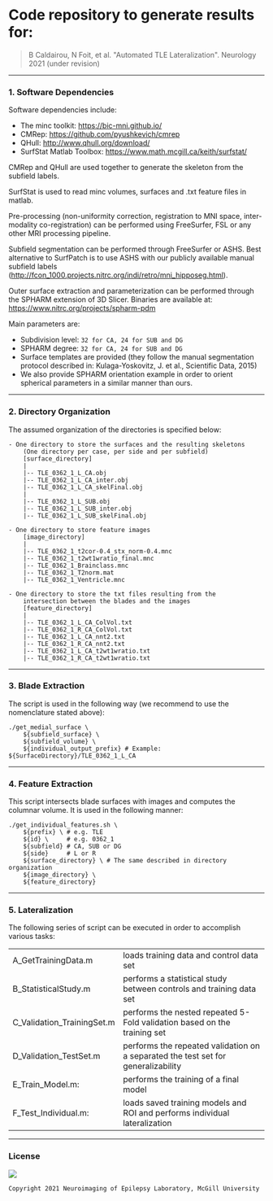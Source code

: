 # Code repository to generate results for:
> B Caldairou, N Foit, et al. "Automated TLE Lateralization". Neurology 2021 (under revision)
<hr>


### 1. Software Dependencies

Software dependencies include:
 - The minc toolkit: https://bic-mni.github.io/
 - CMRep: https://github.com/pyushkevich/cmrep
 - QHull: http://www.qhull.org/download/
 - SurfStat Matlab Toolbox: https://www.math.mcgill.ca/keith/surfstat/

CMRep and QHull are used together to generate the skeleton from the subfield labels.

SurfStat is used to read minc volumes, surfaces and .txt feature files in matlab.

Pre-processing (non-uniformity correction, registration to MNI space, inter-modality co-registration) can be performed using FreeSurfer, FSL or any other MRI processing pipeline.

Subfield segmentation can be performed through FreeSurfer or ASHS. Best alternative to SurfPatch is to use ASHS with our publicly available manual subfield labels (http://fcon_1000.projects.nitrc.org/indi/retro/mni_hipposeg.html).

Outer surface extraction and parameterization can be performed through the SPHARM extension of 3D Slicer. 
Binaries are available at: https://www.nitrc.org/projects/spharm-pdm

Main parameters are:
- Subdivision level: `32 for CA, 24 for SUB and DG`
- SPHARM degree: `32 for CA, 24 for SUB and DG`
- Surface templates are provided (they follow the manual segmentation protocol described in: Kulaga-Yoskovitz, J. et al., Scientific Data, 2015)
- We also provide SPHARM orientation example in order to orient spherical parameters in a similar manner than ours.
<hr>


### 2. Directory Organization

The assumed organization of the directories is specified below:

	- One directory to store the surfaces and the resulting skeletons
		(One directory per case, per side and per subfield)
		[surface_directory]
		|
		|-- TLE_0362_1_L_CA.obj
		|-- TLE_0362_1_L_CA_inter.obj
		|-- TLE_0362_1_L_CA_skelFinal.obj
		|
		|-- TLE_0362_1_L_SUB.obj
		|-- TLE_0362_1_L_SUB_inter.obj
		|-- TLE_0362_1_L_SUB_skelFinal.obj
	
	- One directory to store feature images 
		[image_directory]
		|
		|-- TLE_0362_1_t2cor-0.4_stx_norm-0.4.mnc
		|-- TLE_0362_1_t2wt1wratio_final.mnc
		|-- TLE_0362_1_Brainclass.mnc
		|-- TLE_0362_1_T2norm.mat
		|-- TLE_0362_1_Ventricle.mnc
	
	- One directory to store the txt files resulting from the
		intersection between the blades and the images
		[feature_directory]
		|
		|-- TLE_0362_1_L_CA_ColVol.txt
		|-- TLE_0362_1_R_CA_ColVol.txt
		|-- TLE_0362_1_L_CA_nnt2.txt
		|-- TLE_0362_1_R_CA_nnt2.txt
		|-- TLE_0362_1_L_CA_t2wt1wratio.txt
		|-- TLE_0362_1_R_CA_t2wt1wratio.txt
<hr>

### 3. Blade Extraction

The script is used in the following way (we recommend to use the nomenclature stated above):
```
./get_medial_surface \
	${subfield_surface} \
	${subfield_volume} \
	${individual_output_prefix} # Example: ${SurfaceDirectory}/TLE_0362_1_L_CA
```
<hr>


### 4. Feature Extraction

This script intersects blade surfaces with images and computes the columnar volume. It is used in the following manner:
```
./get_individual_features.sh \
	${prefix} \ # e.g. TLE
	${id} \     # e.g. 0362_1
	${subfield} # CA, SUB or DG
	${side}     # L or R
	${surface_directory} \ # The same described in directory organization
	${image_directory} \
	${feature_directory}
```
<hr>


### 5. Lateralization

The following series of script can be executed in order to accomplish various tasks:

|   						|   										|
|---------------------------|-------------------------------------------|
|A_GetTrainingData.m	| loads training data and control data set |
|B_StatisticalStudy.m	| performs a statistical study between controls and training data set |
|C_Validation_TrainingSet.m	| performs the nested repeated 5-Fold validation based on the training set |
|D_Validation_TestSet.m	| performs the repeated validation on a separated the test set for generalizability |
|E_Train_Model.m:	| performs the training of a final model |
|F_Test_Individual.m:	| loads saved training models and ROI and performs individual lateralization |
<hr>


### License
<a href= "https://opensource.org/licenses/BSD-3-Clause"><img src="https://img.shields.io/badge/License-BSD%203--Clause-blue.svg" /></a>

```console
Copyright 2021 Neuroimaging of Epilepsy Laboratory, McGill University
```